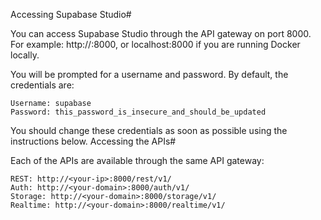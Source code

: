 Accessing Supabase Studio#

You can access Supabase Studio through the API gateway on port 8000. For example: http://<your-ip>:8000, or localhost:8000 if you are running Docker locally.

You will be prompted for a username and password. By default, the credentials are:

    Username: supabase
    Password: this_password_is_insecure_and_should_be_updated

You should change these credentials as soon as possible using the instructions below.
Accessing the APIs#

Each of the APIs are available through the same API gateway:

    REST: http://<your-ip>:8000/rest/v1/
    Auth: http://<your-domain>:8000/auth/v1/
    Storage: http://<your-domain>:8000/storage/v1/
    Realtime: http://<your-domain>:8000/realtime/v1/

